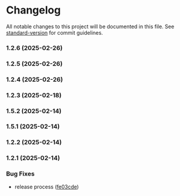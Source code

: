 # Changelog

All notable changes to this project will be documented in this file. See [standard-version](https://github.com/conventional-changelog/standard-version) for commit guidelines.

### 1.2.6 (2025-02-26)

### 1.2.5 (2025-02-26)

### 1.2.4 (2025-02-26)

### 1.2.3 (2025-02-18)

### 1.5.2 (2025-02-14)

### 1.5.1 (2025-02-14)

### 1.2.2 (2025-02-14)

### 1.2.1 (2025-02-14)


### Bug Fixes

* release process ([fe03cde](https://github.com/magnus188/amrop-extension/commit/fe03cde2dc0f369b0456a6cda481ec19bee5434e))
